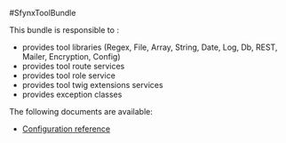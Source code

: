 #SfynxToolBundle 

This bundle is responsible to :
* provides tool libraries (Regex, File, Array, String, Date, Log, Db, REST, Mailer, Encryption, Config)
* provides tool route services
* provides tool role service 
* provides tool twig extensions services
* provides exception classes

The following documents are available:

* [Configuration reference](https://github.com/pigroupe/cmf-sfynx/tree/master/vendor/sfynx-project/tool-bundle/Sfynx/ToolBundle/Resources/doc/configuration_reference.md)
